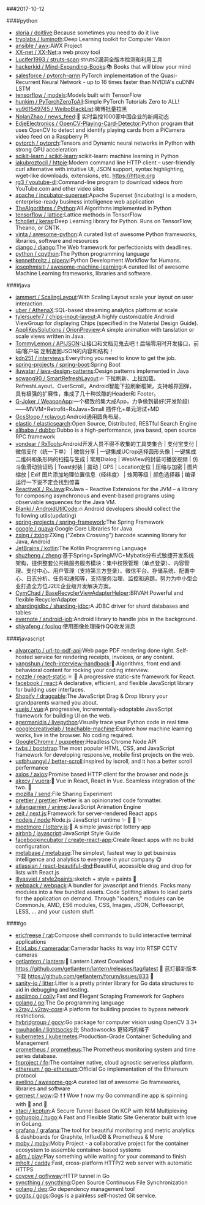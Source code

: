 ###2017-10-12

####python
* [sloria / doitlive](https://github.com/sloria/doitlive):Because sometimes you need to do it live
* [tryolabs / luminoth](https://github.com/tryolabs/luminoth):Deep Learning toolkit for Computer Vision
* [ansible / awx](https://github.com/ansible/awx):AWX Project
* [XX-net / XX-Net](https://github.com/XX-net/XX-Net):a web proxy tool
* [Lucifer1993 / struts-scan](https://github.com/Lucifer1993/struts-scan):struts2漏洞全版本检测和利用工具
* [hackerkid / Mind-Expanding-Books](https://github.com/hackerkid/Mind-Expanding-Books):📚 Books that will blow your mind
* [salesforce / pytorch-qrnn](https://github.com/salesforce/pytorch-qrnn):PyTorch implementation of the Quasi-Recurrent Neural Network - up to 16 times faster than NVIDIA's cuDNN LSTM
* [tensorflow / models](https://github.com/tensorflow/models):Models built with TensorFlow
* [hunkim / PyTorchZeroToAll](https://github.com/hunkim/PyTorchZeroToAll):Simple PyTorch Tutorials Zero to ALL!
* [yu961549745 / WeiboBlackList](https://github.com/yu961549745/WeiboBlackList):微博批量拉黑
* [NolanZhao / news_feed](https://github.com/NolanZhao/news_feed):🐨 实时监控1000家中国企业的新闻动态
* [EdjeElectronics / OpenCV-Playing-Card-Detector](https://github.com/EdjeElectronics/OpenCV-Playing-Card-Detector):Python program that uses OpenCV to detect and identify playing cards from a PiCamera video feed on a Raspberry Pi
* [pytorch / pytorch](https://github.com/pytorch/pytorch):Tensors and Dynamic neural networks in Python with strong GPU acceleration
* [scikit-learn / scikit-learn](https://github.com/scikit-learn/scikit-learn):scikit-learn: machine learning in Python
* [jakubroztocil / httpie](https://github.com/jakubroztocil/httpie):Modern command line HTTP client – user-friendly curl alternative with intuitive UI, JSON support, syntax highlighting, wget-like downloads, extensions, etc. https://httpie.org
* [rg3 / youtube-dl](https://github.com/rg3/youtube-dl):Command-line program to download videos from YouTube.com and other video sites
* [apache / incubator-superset](https://github.com/apache/incubator-superset):Apache Superset (incubating) is a modern, enterprise-ready business intelligence web application
* [TheAlgorithms / Python](https://github.com/TheAlgorithms/Python):All Algorithms implemented in Python
* [tensorflow / lattice](https://github.com/tensorflow/lattice):Lattice methods in TensorFlow
* [fchollet / keras](https://github.com/fchollet/keras):Deep Learning library for Python. Runs on TensorFlow, Theano, or CNTK.
* [vinta / awesome-python](https://github.com/vinta/awesome-python):A curated list of awesome Python frameworks, libraries, software and resources
* [django / django](https://github.com/django/django):The Web framework for perfectionists with deadlines.
* [python / cpython](https://github.com/python/cpython):The Python programming language
* [kennethreitz / pipenv](https://github.com/kennethreitz/pipenv):Python Development Workflow for Humans.
* [josephmisiti / awesome-machine-learning](https://github.com/josephmisiti/awesome-machine-learning):A curated list of awesome Machine Learning frameworks, libraries and software.

####java
* [iammert / ScalingLayout](https://github.com/iammert/ScalingLayout):With Scaling Layout scale your layout on user interaction.
* [uber / AthenaX](https://github.com/uber/AthenaX):SQL-based streaming analytics platform at scale
* [tylersuehr7 / chips-input-layout](https://github.com/tylersuehr7/chips-input-layout):A highly customizable Android ViewGroup for displaying Chips (specified in the Material Design Guide).
* [AppliKeySolutions / OrionPreview](https://github.com/AppliKeySolutions/OrionPreview):A simple animation with tanslation or scale views written in Java.
* [TommyLemon / APIJSON](https://github.com/TommyLemon/APIJSON):让接口和文档见鬼去吧！后端零用时开发接口，前端/客户端 定制返回JSON的内容和结构！
* [kdn251 / interviews](https://github.com/kdn251/interviews):Everything you need to know to get the job.
* [spring-projects / spring-boot](https://github.com/spring-projects/spring-boot):Spring Boot
* [iluwatar / java-design-patterns](https://github.com/iluwatar/java-design-patterns):Design patterns implemented in Java
* [scwang90 / SmartRefreshLayout](https://github.com/scwang90/SmartRefreshLayout):🔥 下拉刷新、上拉加载、RefreshLayout、OverScroll，Android智能下拉刷新框架，支持越界回弹，具有极强的扩展性，集成了几十种炫酷的Header和 Footer。
* [G-Joker / WeaponApp](https://github.com/G-Joker/WeaponApp):一个极致的集大成App，力争做到最好(开发阶段)——MVVM+Retrofit+RxJava+Small 插件化+单元测试+MD
* [GcsSloop / rclayout](https://github.com/GcsSloop/rclayout):Android通用圆角布局。
* [elastic / elasticsearch](https://github.com/elastic/elasticsearch):Open Source, Distributed, RESTful Search Engine
* [alibaba / dubbo](https://github.com/alibaba/dubbo):Dubbo is a high-performance, java based, open source RPC framework
* [vondear / RxTools](https://github.com/vondear/RxTools):Android开发人员不得不收集的工具类集合 | 支付宝支付 | 微信支付（统一下单） | 微信分享 | 一键集成UCrop选择圆形头像 | 一键集成二维码和条形码的扫描与生成 | 常用Dialog | WebView的封装可播放视频 | 仿斗鱼滑动验证码 | Toast封装 | 震动 | GPS | Location定位 | 压缩与加密 | 图片缩放 | Exif 图片添加地理位置信息（经纬度） | 蛛网等级 | 颜色选择器 | 编译运行一下说不定会找到惊喜
* [ReactiveX / RxJava](https://github.com/ReactiveX/RxJava):RxJava – Reactive Extensions for the JVM – a library for composing asynchronous and event-based programs using observable sequences for the Java VM.
* [Blankj / AndroidUtilCode](https://github.com/Blankj/AndroidUtilCode):🔥 Android developers should collect the following utils(updating)
* [spring-projects / spring-framework](https://github.com/spring-projects/spring-framework):The Spring Framework
* [google / guava](https://github.com/google/guava):Google Core Libraries for Java
* [zxing / zxing](https://github.com/zxing/zxing):ZXing ("Zebra Crossing") barcode scanning library for Java, Android
* [JetBrains / kotlin](https://github.com/JetBrains/kotlin):The Kotlin Programming Language
* [shuzheng / zheng](https://github.com/shuzheng/zheng):基于Spring+SpringMVC+Mybatis分布式敏捷开发系统架构，提供整套公共微服务服务模块：集中权限管理（单点登录）、内容管理、支付中心、用户管理（支持第三方登录）、微信平台、存储系统、配置中心、日志分析、任务和通知等，支持服务治理、监控和追踪，努力为中小型企业打造全方位J2EE企业级开发解决方案。
* [CymChad / BaseRecyclerViewAdapterHelper](https://github.com/CymChad/BaseRecyclerViewAdapterHelper):BRVAH:Powerful and flexible RecyclerAdapter
* [shardingjdbc / sharding-jdbc](https://github.com/shardingjdbc/sharding-jdbc):A JDBC driver for shard databases and tables
* [evernote / android-job](https://github.com/evernote/android-job):Android library to handle jobs in the background.
* [shiyafeng / foolqq](https://github.com/shiyafeng/foolqq):使用图像处理操作QQ收发消息

####javascript
* [alvarcarto / url-to-pdf-api](https://github.com/alvarcarto/url-to-pdf-api):Web page PDF rendering done right. Self-hosted service for rendering receipts, invoices, or any content.
* [yangshun / tech-interview-handbook](https://github.com/yangshun/tech-interview-handbook):💯 Algorithms, front end and behavioral content for rocking your coding interview.
* [nozzle / react-static](https://github.com/nozzle/react-static):⚛️ 🚀 A progressive static-site framework for React.
* [facebook / react](https://github.com/facebook/react):A declarative, efficient, and flexible JavaScript library for building user interfaces.
* [Shopify / draggable](https://github.com/Shopify/draggable):The JavaScript Drag & Drop library your grandparents warned you about.
* [vuejs / vue](https://github.com/vuejs/vue):A progressive, incrementally-adoptable JavaScript framework for building UI on the web.
* [agermanidis / livepython](https://github.com/agermanidis/livepython):Visually trace your Python code in real time
* [googlecreativelab / teachable-machine](https://github.com/googlecreativelab/teachable-machine):Explore how machine learning works, live in the browser. No coding required.
* [GoogleChrome / puppeteer](https://github.com/GoogleChrome/puppeteer):Headless Chrome Node API
* [twbs / bootstrap](https://github.com/twbs/bootstrap):The most popular HTML, CSS, and JavaScript framework for developing responsive, mobile first projects on the web.
* [ustbhuangyi / better-scroll](https://github.com/ustbhuangyi/better-scroll):inspired by iscroll, and it has a better scroll perfermance
* [axios / axios](https://github.com/axios/axios):Promise based HTTP client for the browser and node.js
* [akxcv / vuera](https://github.com/akxcv/vuera):👀 Vue in React, React in Vue. Seamless integration of the two. 👯
* [mozilla / send](https://github.com/mozilla/send):File Sharing Experiment
* [prettier / prettier](https://github.com/prettier/prettier):Prettier is an opinionated code formatter.
* [juliangarnier / anime](https://github.com/juliangarnier/anime):JavaScript Animation Engine
* [zeit / next.js](https://github.com/zeit/next.js):Framework for server-rendered React apps
* [nodejs / node](https://github.com/nodejs/node):Node.js JavaScript runtime ✨ 🐢 🚀 ✨
* [meetmore / lottery.js](https://github.com/meetmore/lottery.js):🎲 A simple javascript lottery app
* [airbnb / javascript](https://github.com/airbnb/javascript):JavaScript Style Guide
* [facebookincubator / create-react-app](https://github.com/facebookincubator/create-react-app):Create React apps with no build configuration.
* [metabase / metabase](https://github.com/metabase/metabase):The simplest, fastest way to get business intelligence and analytics to everyone in your company 😋
* [atlassian / react-beautiful-dnd](https://github.com/atlassian/react-beautiful-dnd):Beautiful, accessible drag and drop for lists with React.js
* [lllyasviel / style2paints](https://github.com/lllyasviel/style2paints):sketch + style = paints 🎨
* [webpack / webpack](https://github.com/webpack/webpack):A bundler for javascript and friends. Packs many modules into a few bundled assets. Code Splitting allows to load parts for the application on demand. Through "loaders," modules can be CommonJs, AMD, ES6 modules, CSS, Images, JSON, Coffeescript, LESS, ... and your custom stuff.

####go
* [ericfreese / rat](https://github.com/ericfreese/rat):Compose shell commands to build interactive terminal applications
* [EtixLabs / cameradar](https://github.com/EtixLabs/cameradar):Cameradar hacks its way into RTSP CCTV cameras
* [getlantern / lantern](https://github.com/getlantern/lantern):🔴 Lantern Latest Download https://github.com/getlantern/lantern/releases/tag/latest 🔴 蓝灯最新版本下载 https://github.com/getlantern/forum/issues/833 🔴
* [sanity-io / litter](https://github.com/sanity-io/litter):Litter is a pretty printer library for Go data structures to aid in debugging and testing.
* [asciimoo / colly](https://github.com/asciimoo/colly):Fast and Elegant Scraping Framework for Gophers
* [golang / go](https://github.com/golang/go):The Go programming language
* [v2ray / v2ray-core](https://github.com/v2ray/v2ray-core):A platform for building proxies to bypass network restrictions.
* [hybridgroup / gocv](https://github.com/hybridgroup/gocv):Go package for computer vision using OpenCV 3.3+
* [gwuhaolin / lightsocks](https://github.com/gwuhaolin/lightsocks):比 Shadowsocks 更轻巧的梯子
* [kubernetes / kubernetes](https://github.com/kubernetes/kubernetes):Production-Grade Container Scheduling and Management
* [prometheus / prometheus](https://github.com/prometheus/prometheus):The Prometheus monitoring system and time series database.
* [fnproject / fn](https://github.com/fnproject/fn):The container native, cloud agnostic serverless platform.
* [ethereum / go-ethereum](https://github.com/ethereum/go-ethereum):Official Go implementation of the Ethereum protocol
* [avelino / awesome-go](https://github.com/avelino/awesome-go):A curated list of awesome Go frameworks, libraries and software
* [gernest / wow](https://github.com/gernest/wow):😮 ❗️ ❗️ Wow ❗️ now my Go commandline app is spinning with 🌈 and 🐴
* [xtaci / kcptun](https://github.com/xtaci/kcptun):A Secure Tunnel Based On KCP with N:M Multiplexing
* [gohugoio / hugo](https://github.com/gohugoio/hugo):A Fast and Flexible Static Site Generator built with love in GoLang.
* [grafana / grafana](https://github.com/grafana/grafana):The tool for beautiful monitoring and metric analytics & dashboards for Graphite, InfluxDB & Prometheus & More
* [moby / moby](https://github.com/moby/moby):Moby Project - a collaborative project for the container ecosystem to assemble container-based systems
* [a8m / play](https://github.com/a8m/play):Play something while waiting for your command to finish
* [mholt / caddy](https://github.com/mholt/caddy):Fast, cross-platform HTTP/2 web server with automatic HTTPS
* [coyove / goflyway](https://github.com/coyove/goflyway):HTTP tunnel in Go
* [syncthing / syncthing](https://github.com/syncthing/syncthing):Open Source Continuous File Synchronization
* [golang / dep](https://github.com/golang/dep):Go dependency management tool
* [gogits / gogs](https://github.com/gogits/gogs):Gogs is a painless self-hosted Git service.
